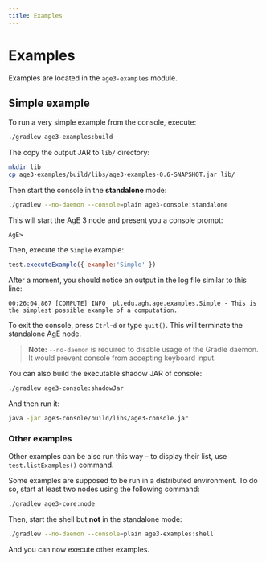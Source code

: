 ```yaml
---
title: Examples
---
```


# Examples

Examples are located in the `age3-examples` module.

## Simple example

To run a very simple example from the console, execute:

```bash
./gradlew age3-examples:build
```

The copy the output JAR to `lib/` directory:

```bash
mkdir lib
cp age3-examples/build/libs/age3-examples-0.6-SNAPSHOT.jar lib/
```

Then start the console in the **standalone** mode:

```bash
./gradlew --no-daemon --console=plain age3-console:standalone
```

This will start the AgE 3 node and present you a console prompt:

```
AgE>
```

Then, execute the `Simple` example:
```js
test.executeExample({ example:'Simple' })
```

After a moment, you should notice an output in the log file similar to this line:

```
00:26:04.867 [COMPUTE] INFO  pl.edu.agh.age.examples.Simple - This is the simplest possible example of a computation.
```

To exit the console, press `Ctrl`-`d` or type `quit()`. This will terminate the standalone AgE node.

> **Note:** `--no-daemon` is required to disable usage of the Gradle daemon.
> It would prevent console from accepting keyboard input.

You can also build the executable shadow JAR of console:

```bash
./gradlew age3-console:shadowJar
```

And then run it:

```bash
java -jar age3-console/build/libs/age3-console.jar
```

### Other examples

Other examples can be also run this way – to display their list, use `test.listExamples()` command.

Some examples are supposed to be run in a distributed environment.
To do so, start at least two nodes using the following command:

```bash
./gradlew age3-core:node
```

Then, start the shell but **not** in the standalone mode:
```bash
./gradlew --no-daemon --console=plain age3-examples:shell
```

And you can now execute other examples.
